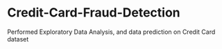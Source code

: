 # Credit-Card-Fraud-Detection
Performed Exploratory Data Analysis, and data prediction on Credit Card dataset
